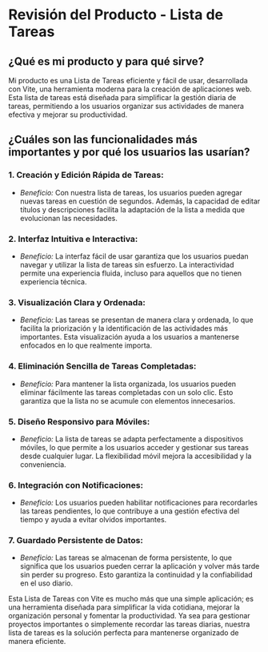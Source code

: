 # Revisión del Producto - Lista de Tareas 

## ¿Qué es mi producto y para qué sirve?

Mi producto es una Lista de Tareas eficiente y fácil de usar, desarrollada con Vite, una herramienta moderna para la creación de aplicaciones web. Esta lista de tareas está diseñada para simplificar la gestión diaria de tareas, permitiendo a los usuarios organizar sus actividades de manera efectiva y mejorar su productividad.

## ¿Cuáles son las funcionalidades más importantes y por qué los usuarios las usarían?

### 1. **Creación y Edición Rápida de Tareas:**
   - *Beneficio:* Con nuestra lista de tareas, los usuarios pueden agregar nuevas tareas en cuestión de segundos. Además, la capacidad de editar títulos y descripciones facilita la adaptación de la lista a medida que evolucionan las necesidades.

### 2. **Interfaz Intuitiva e Interactiva:**
   - *Beneficio:* La interfaz fácil de usar garantiza que los usuarios puedan navegar y utilizar la lista de tareas sin esfuerzo. La interactividad permite una experiencia fluida, incluso para aquellos que no tienen experiencia técnica.

### 3. **Visualización Clara y Ordenada:**
   - *Beneficio:* Las tareas se presentan de manera clara y ordenada, lo que facilita la priorización y la identificación de las actividades más importantes. Esta visualización ayuda a los usuarios a mantenerse enfocados en lo que realmente importa.

### 4. **Eliminación Sencilla de Tareas Completadas:**
   - *Beneficio:* Para mantener la lista organizada, los usuarios pueden eliminar fácilmente las tareas completadas con un solo clic. Esto garantiza que la lista no se acumule con elementos innecesarios.

### 5. **Diseño Responsivo para Móviles:**
   - *Beneficio:* La lista de tareas se adapta perfectamente a dispositivos móviles, lo que permite a los usuarios acceder y gestionar sus tareas desde cualquier lugar. La flexibilidad móvil mejora la accesibilidad y la conveniencia.

### 6. **Integración con Notificaciones:**
   - *Beneficio:* Los usuarios pueden habilitar notificaciones para recordarles las tareas pendientes, lo que contribuye a una gestión efectiva del tiempo y ayuda a evitar olvidos importantes.

### 7. **Guardado Persistente de Datos:**
   - *Beneficio:* Las tareas se almacenan de forma persistente, lo que significa que los usuarios pueden cerrar la aplicación y volver más tarde sin perder su progreso. Esto garantiza la continuidad y la confiabilidad en el uso diario.

Esta Lista de Tareas con Vite es mucho más que una simple aplicación; es una herramienta diseñada para simplificar la vida cotidiana, mejorar la organización personal y fomentar la productividad. Ya sea para gestionar proyectos importantes o simplemente recordar las tareas diarias, nuestra lista de tareas es la solución perfecta para mantenerse organizado de manera eficiente.